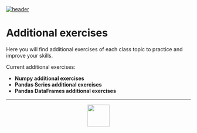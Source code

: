 <a href="https://rmotr.com" target="_blank">
  <img alt="header" src="https://user-images.githubusercontent.com/7065401/39411149-2b34c080-4bfc-11e8-9e98-a56624ab9f30.jpg">
</a>

# Additional exercises

Here you will find additional exercises of each class topic to practice and improve your skills.

Current additional exercises:

- **Numpy additional exercises**
- **Pandas Series additional exercises**
- **Pandas DataFrames additional exercises**

---
<p align="center">
  <a href="https://rmotr.com" target="_blank">
    <img width="60" src="https://user-images.githubusercontent.com/7065401/39411162-675c4b78-4bfc-11e8-8813-7381083665de.png">
  </a>
</p>
